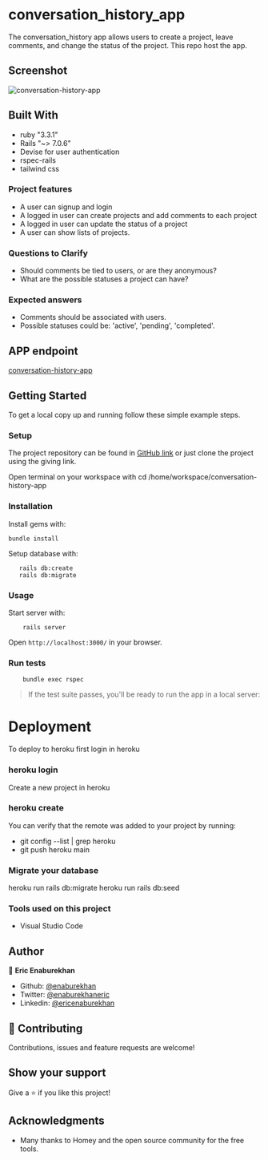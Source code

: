 # conversation_history_app
The conversation_history app allows users to create a project, leave comments, and change the status of the project. This repo host the app. 

## Screenshot

![conversation-history-app](https://github.com/user-attachments/assets/b7f4cdec-530f-40be-a1f8-e81d8563fe9f)

## Built With

- ruby "3.3.1"
- Rails "~> 7.0.6"
- Devise for user authentication
- rspec-rails
- tailwind css


### Project features

- A user can signup and login
- A logged in user can create projects and add comments to each project
- A logged in user can update the status of a project
- A user can show lists of projects.

### Questions to Clarify

- Should comments be tied to users, or are they anonymous?
- What are the possible statuses a project can have?

### Expected answers

- Comments should be associated with users.
- Possible statuses could be: 'active', 'pending', 'completed'.

## APP endpoint 

[conversation-history-app](https://desolate-bayou-50319-944228cd7202.herokuapp.com/)

## Getting Started

To get a local copy up and running follow these simple example steps.

### Setup   

The project repository can be found in [GitHub link](https://github.com/enaburekhan/conversation_history.git) or just clone the project using the giving link.


Open terminal on your workspace with
cd /home/workspace/conversation-history-app

### Installation

Install gems with:

```
bundle install
```

Setup database with:

```
   rails db:create
   rails db:migrate
```

### Usage   

Start server with:

```
    rails server
```

Open `http://localhost:3000/` in your browser.

### Run tests

```
    bundle exec rspec
```

> If the test suite passes, you'll be ready to run the app in a local server:

# Deployment
To deploy to heroku first login in heroku

### heroku login
Create a new project in heroku

### heroku create
You can verify that the remote was added to your project by running:

 - git config --list | grep heroku 
 - git push heroku main 

### Migrate your database

heroku run rails db:migrate
heroku run rails db:seed

### Tools used on this project
- Visual Studio Code

## Author

👤 **Eric Enaburekhan**

- Github: [@enaburekhan](https://github.com/enaburekhan)
- Twitter: [@enaburekhaneric](https://twitter.com/enaburekhaneric)
- Linkedin: [@ericenaburekhan](https://www.linkedin.com/in/eric-enaburekhan-801a28100/)


## 🤝 Contributing

Contributions, issues and feature requests are welcome!

## Show your support

Give a ⭐️ if you like this project!

## Acknowledgments

- Many thanks to Homey and the open source community for the free tools.




